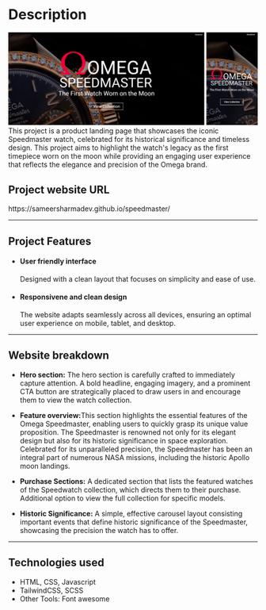 <h1>Description</h2>
<img src="./image.png" alt="Image">
This project is a product landing page that showcases the iconic Speedmaster watch, celebrated for its historical significance and timeless design. This project aims to highlight the watch's legacy as the first timepiece worn on the moon while providing an engaging user experience that reflects the elegance and precision of the Omega brand.
<h2>Project website URL </h2>
https://sameersharmadev.github.io/speedmaster/
</br>
<hr>

<h2>Project Features</h2>

+ <h4>User friendly interface</h4>
  Designed with a clean layout that focuses on simplicity and ease of use.
+ <h4>Responsivene and clean design</h4>
  The website adapts seamlessly across all devices, ensuring an optimal user experience on mobile, tablet, and desktop.
  
<hr>


<h2>Website breakdown</h2>

  + <b>Hero section:</b> The hero section is carefully crafted to immediately capture attention. A bold headline, engaging imagery, and a prominent CTA button are strategically placed to draw users in and encourage them to view the watch collection.
    
  + <b>Feature overview:</b>This section highlights the essential features of the Omega Speedmaster, enabling users to quickly grasp its unique value proposition. The Speedmaster is renowned not only for its elegant design but also for its historic significance in space exploration. Celebrated for its unparalleled precision, the Speedmaster has been an integral part of numerous NASA missions, including the historic Apollo moon landings.
    
  + <b>Purchase Sections:</b> A dedicated section that lists the featured watches of the Speedwatch collection, which directs them to their purchase. Additional option to view the full collection for specific models.
  + <b>Historic Significance:</b> A simple, effective carousel layout consisting important events that define historic significance of the Speedmaster, showcasing the precision the watch has to offer.
 
     
<hr>
<h2>Technologies used</h2>

+ HTML, CSS, Javascript
+ TailwindCSS, SCSS
+ Other Tools: Font awesome

